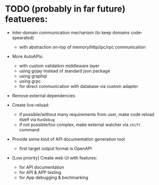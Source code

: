 # TODO (probably in far future) featueres:

- Inter-domain communication mechanism (to keep domains code-spearated)

  - with abstraction on-top of memory/http/ipc/rpc communication

- More AutoAPIs:

  - with custom validation middleware layer
  - using gojay instead of standard json package
  - using graphql
  - using grpc
  - for direct communication with database via custom adapter

- Remove external dependencies

- Create live-reload:

  - if possible/without many requirements from user, make code reload itself via `RunDebug`
  - if not possible/too complex, make external watcher via `shift` command

- Provide some kind of API documentation generation tool

  - first target output format is OpenAPI

- [Low priority] Create web UI with features:
  - for API documentation
  - for API & APP testing
  - for App debugging & bechmarking
